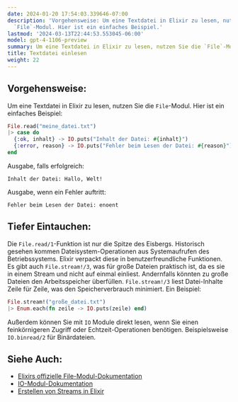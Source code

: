```yaml
---
date: 2024-01-20 17:54:03.339646-07:00
description: 'Vorgehensweise: Um eine Textdatei in Elixir zu lesen, nutzen Sie die
  `File`-Modul. Hier ist ein einfaches Beispiel.'
lastmod: '2024-03-13T22:44:53.553045-06:00'
model: gpt-4-1106-preview
summary: Um eine Textdatei in Elixir zu lesen, nutzen Sie die `File`-Modul.
title: Textdatei einlesen
weight: 22
---
```


## Vorgehensweise:
Um eine Textdatei in Elixir zu lesen, nutzen Sie die `File`-Modul. Hier ist ein einfaches Beispiel:

```elixir
File.read("meine_datei.txt")
|> case do
  {:ok, inhalt} -> IO.puts("Inhalt der Datei: #{inhalt}")
  {:error, reason} -> IO.puts("Fehler beim Lesen der Datei: #{reason}")
end
```

Ausgabe, falls erfolgreich:
```
Inhalt der Datei: Hallo, Welt!
```

Ausgabe, wenn ein Fehler auftritt:
```
Fehler beim Lesen der Datei: enoent
```

## Tiefer Eintauchen:
Die `File.read/1`-Funktion ist nur die Spitze des Eisbergs. Historisch gesehen kommen Dateisystem-Operationen aus Systemaufrufen des Betriebssystems. Elixir verpackt diese in benutzerfreundliche Funktionen. Es gibt auch `File.stream!/3`, was für große Dateien praktisch ist, da es sie in einem Stream und nicht auf einmal einliest. Andernfalls könnten zu große Dateien den Arbeitsspeicher überfüllen. `File.stream!/3` liest Datei-Inhalte Zeile für Zeile, was den Speicherverbrauch minimiert. Ein Beispiel:

```elixir
File.stream!("große_datei.txt")
|> Enum.each(fn zeile -> IO.puts(zeile) end)
```

Außerdem können Sie mit `IO` Module direkt lesen, wenn Sie einen feinkörnigeren Zugriff oder Echtzeit-Operationen benötigen. Beispielsweise `IO.binread/2` für Binärdateien.

## Siehe Auch:
- [Elixirs offizielle File-Modul-Dokumentation](https://hexdocs.pm/elixir/File.html)
- [IO-Modul-Dokumentation](https://hexdocs.pm/elixir/IO.html)
- [Erstellen von Streams in Elixir](https://hexdocs.pm/elixir/Stream.html)
